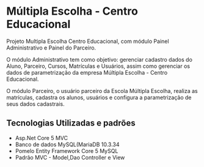 # Múltipla Escolha - Centro Educacional
Projeto Multipla Escolha Centro Educacional, com módulo Painel Administrativo e Painel do Parceiro.

O módulo Administrativo tem como objetivo: gerenciar cadastro dados do Aluno, Parceiro, Cursos, Matrículas e Usuários, assim como gerenciar os dados
de parametrização da empresa Múltipla Escolha - Centro Educacional.

O módulo Parceiro, o usuário parceiro da Escola Múltipla Escolha, realiza as matrículas, cadastra os alunos, usuários e configura a parametrização de seus dados cadastrais.

<h2>Tecnologias Utilizadas e padrões</h2>
<ul>
  <li>Asp.Net Core 5 MVC</li>
  <li>Banco de dados MySQL(MariaDB 10.3.34</li>
  <li>Pomelo Entity Framework Core 5 MySQL</<li>
  <li>Padrão MVC - Model,Dao Controller e View</li>
</ul>
